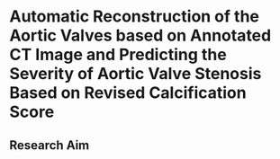# Automatic Reconstruction of the Aortic Valves based on Annotated CT Image and Predicting the Severity of Aortic Valve Stenosis Based on Revised Calcification Score

## Research Aim


## 
